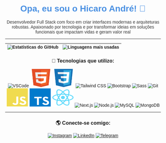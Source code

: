 <div align="center" style="font-family: Arial, sans-serif;">
    <h1 style="color: #4A90E2; font-size: 2.0em;">Opa, eu sou o Hicaro André! 🚀</h1>
    <p style="color: #333; font-size: 1.0em;">Desenvolvedor Full Stack com foco em criar interfaces modernas e arquiteturas robustas. Apaixonado por tecnologia e por transformar ideias em soluções funcionais que impactam vidas e geram valor real</p>
    
---

| ![Estatísticas do GitHub](https://github-readme-stats.vercel.app/api?username=Hicaro-Andre&show_icons=true&theme=dark) | ![Linguagens mais usadas](https://github-readme-stats.vercel.app/api/top-langs/?username=Hicaro-Andre&layout=compact&theme=dark) |
|-----------------------------------------------------------------------------------------------------------------------|-------------------------------------------------------------------------------------------------------------------------------|
### 🚀 Tecnologias que utilizo:
<p align="center">
  <!-- VSCode -->
<img src="https://cdn.jsdelivr.net/gh/devicons/devicon@latest/icons/vscode/vscode-original.svg" alt="VSCode" width="70" height="60"/>
<!-- HTML -->
<img src="https://raw.githubusercontent.com/devicons/devicon/master/icons/html5/html5-original.svg" alt="HTML" width="70" height="60"/>
<!-- CSS -->
<img src="https://raw.githubusercontent.com/devicons/devicon/master/icons/css3/css3-original.svg" alt="CSS" width="70" height="60"/>
<!-- Tailwind CSS -->
<img src="https://cdn.jsdelivr.net/gh/devicons/devicon@latest/icons/tailwindcss/tailwindcss-original.svg" alt="Tailwind CSS" width="70" height="60"/>
<!-- Bootstrap -->
<img src="https://cdn.jsdelivr.net/gh/devicons/devicon@latest/icons/bootstrap/bootstrap-original.svg" alt="Bootstrap" width="70" height="60"/>
<!-- Sass -->
<img src="https://cdn.jsdelivr.net/gh/devicons/devicon@latest/icons/sass/sass-original.svg" alt="Sass" width="70" height="60"/>
<!-- Git -->
<img src="https://cdn.jsdelivr.net/gh/devicons/devicon@latest/icons/git/git-original.svg" alt="Git" width="70" height="60"/>
<!-- JavaScript -->
<img src="https://raw.githubusercontent.com/devicons/devicon/master/icons/javascript/javascript-plain.svg" alt="JavaScript" width="70" height="60"/>
<!-- TypeScript -->
<img src="https://raw.githubusercontent.com/devicons/devicon/master/icons/typescript/typescript-plain.svg" alt="TypeScript" width="70" height="60"/>
<!-- React -->
<img src="https://raw.githubusercontent.com/devicons/devicon/master/icons/react/react-original.svg" alt="React" width="70" height="60"/>
<!-- Next.js -->
<img src="https://cdn.jsdelivr.net/gh/devicons/devicon@latest/icons/nextjs/nextjs-original.svg" alt="Next.js" width="70" height="60"/>
<!-- Node.js -->
<img src="https://cdn.jsdelivr.net/gh/devicons/devicon@latest/icons/nodejs/nodejs-plain-wordmark.svg" alt="Node.js" width="70" height="60"/>
<!-- Storyblok -->
<!-- <img src="https://seeklogo.com/images/S/storyblok-icon-logo-6D3DEB2B74-seeklogo.com.png" alt="Storyblok" width="70" height="60"/> -->
<!-- MySQL -->
<img src="https://cdn.jsdelivr.net/gh/devicons/devicon@latest/icons/mysql/mysql-original.svg" alt="MySQL" width="70" height="60"/>
<!-- MongoDB -->
<img src="https://cdn.jsdelivr.net/gh/devicons/devicon@latest/icons/mongodb/mongodb-original-wordmark.svg" alt="MongoDB" width="70" height="60"/>
</p>

---

### 🌎 Conecte-se comigo:

[![Instagram](https://img.shields.io/badge/-Instagram-%23E4405F?style=for-the-badge&logo=instagram&logoColor=white)](https://instagram.com/hicaroandre)
[![LinkedIn](https://img.shields.io/badge/-LinkedIn-%230077B5?style=for-the-badge&logo=linkedin&logoColor=white)](https://www.linkedin.com/in/hicaroandre/)
[![Telegram](https://img.shields.io/badge/-Telegram-%2326A5E4?style=for-the-badge&logo=telegram&logoColor=white)]([https://t.me/https://web.telegram.org/a/](https://web.telegram.org/k/))

</div>
